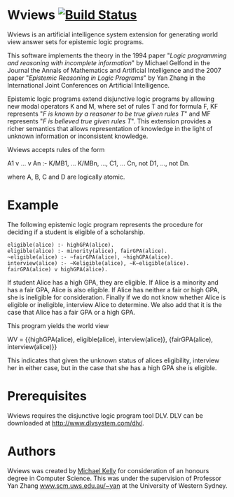 Wviews [![Build Status](https://travis-ci.org/galactose/wviews.svg?branch=master)](https://travis-ci.org/galactose/wviews)
=======
Wviews is an artificial intelligence system extension for generating world view answer sets for epistemic logic programs.

This software implements the theory in the 1994 paper "*Logic programming and reasoning with incomplete information*" by Michael Gelfond in the Journal the Annals of Mathematics and Artificial Intelligence and the 2007 paper "*Epistemic Reasoning in Logic Programs*" by Yan Zhang in the International Joint Conferences on Artificial Intelligence. 

Epistemic logic programs extend disjunctive logic programs by allowing new modal operators K and M, where set of rules T and for formula F, KF represents "*F is known by a reasoner to be true given rules T*" and MF represents "*F is believed true given rules T*". This extension provides a richer semantics that allows representation of knowledge in the light of unknown information or inconsistent knowledge.

Wviews accepts rules of the form

A1 v ... v An :- K/MB1, ... K/MBn, ..., C1, ... Cn, not D1, ..., not Dn.

where A, B, C and D are logically atomic.

Example
=======

The following epistemic logic program represents the procedure for deciding if a student is eligible of a scholarship.

    eligible(alice) :- highGPA(alice).
    eligible(alice) :- minority(alice), fairGPA(alice).
    ~eligible(alice) :- ~fairGPA(alice), ~highGPA(alice).
    interview(alice) :- ~Keligible(alice), ~K~eligible(alice).
    fairGPA(alice) v highGPA(alice).

If student Alice has a high GPA, they are eligible. If Alice is a minority and has a fair GPA, Alice is also eligible. If Alice has neither a fair or high GPA, she is ineligible for consideration. Finally if we do not know whether Alice is eligible or ineligible, interview Alice to determine. We also add that it is the case that Alice has a fair GPA or a high GPA.

This program yields the world view

WV = {{highGPA(alice), eligible(alice), interview(alice)}, {fairGPA(alice), interview(alice)}}

This indicates that given the unknown status of alices eligibility, interview her in either case, but in the case that she has a high GPA she is eligible.

Prerequisites
=======
Wviews requires the disjunctive logic program tool DLV. DLV can be downloaded at http://www.dlvsystem.com/dlv/.

Authors
=======
Wviews was created by [Michael Kelly](https://github.com/galactose) for consideration of an honours degree in Computer Science. This was under the supervision of Professor Yan Zhang www.scm.uws.edu.au/~yan at the University of Western Sydney.
